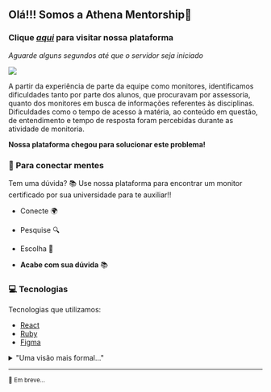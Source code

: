 ## Olá!!! Somos a **Athena Mentorship**👋
### Clique [_aqui_](https://athena-staff.herokuapp.com/) para visitar nossa plataforma
_Aguarde alguns segundos até que o servidor seja iniciado_

<img src="https://raw.githubusercontent.com/tai-II-plataforma-educacional/.github/main/profile/src/AthenaBanner.png">

A partir da experiência de parte da equipe como monitores, identificamos dificuldades tanto por parte dos alunos, que procuravam por assessoria, quanto dos monitores em busca de informações referentes às disciplinas. Dificuldades como o tempo de acesso à matéria, ao conteúdo em questão, de entendimento e tempo de resposta foram percebidas durante as atividade de monitoria.

**Nossa plataforma chegou para solucionar este problema!**

### 🧠 Para conectar mentes

Tem uma dúvida? 📚 Use nossa plataforma para encontrar um monitor certificado por sua universidade para te auxiliar!!

-   Conecte 🌍

-   Pesquise 🔍

-   Escolha 📌

-   **Acabe com sua dúvida** 📚

### 💻 Tecnologias

Tecnologias que utilizamos:

-   [React](https://pt-br.reactjs.org/)
-   [Ruby](https://rubyonrails.org/)
-   [Figma](https://www.figma.com/)

<details>

- [Persona, Mapa de Empatia e Proposta de Valor](https://www.canva.com/design/DAE8lH36Snc/7oXtQoYYRM-EeX1Mw0yt_A/view?utm_content=DAE8lH36Snc&utm_campaign=designshare&utm_medium=link&utm_source=publishpresent)

<summary>"Uma visão mais formal..."</summary>

<br>

<ul>

<h3>1. JUSTIFICATIVAS: ESTUDO UNIVERSITÁRIO E A INTERNET COMO FERRAMENTA DE AUXÍLIO</h3>

<p>No contexto universitário, a eventual independência no estudo de determinada matéria é desejável para todo e qualquer aluno. Por serem muitas vezes conteúdos específicos, estes, se encontram disseminados na biografia orientada ao estudante, fóruns online e sites específicos que abordem o tema. Devido a isso, estudantes podem gastar horas do seu dia em busca de fontes seguras e específicas para sanar determinadas dúvidas que podem, utilizando a Internet como ferramenta de auxílio, serem esclarecidas e simplificadas por conhecedores da área. Esta proposta de projeto pode ser aplicada tanto ao contexto acadêmico quanto à inserção do estudante no mercado produtivo.</p>

<h3>2. OBJETIVOS</h3>

<p>Esta proposta de projeto pretende criar uma plataforma digital baseada no ambiente da web, com a finalidade principal de conectar estudantes e potenciais tutores, seguramente validados e considerados capacitados para tal atuação por sua instituição de formação, a fim de promover suporte aos discentes da rede universitária durante seu período de capacitação. Complementar a isso, pretende-se estudar, as formas de relações entre alunos universitários e as componentes que envolvem o processo de esclarecimento de dúvidas sobre determinadas áreas do conhecimento, gerando como resultado, uma visão de como tal situação afeta a preparação de profissionais para o mercado.</p>

<h3>3. REFERENCIAL TEÓRICO E ESTADO DA ARTE</h3>

<p>No contexto pandêmico, ocasionado devido à disseminação do vírus Covid-19 entre os anos de 2020 e 2021, o globo se viu forçado a se adaptar ao Novo Normal. Com isso, escolas e universidades se sujeitaram a mudanças para manter sua qualidade de ensino, seja realizando seus trabalhos de maneira assíncrona e/ou remota, além de países de Primeiro Mundo, se tornarem mais uma vez, referências de modelos educacionais.</p>

<p>A Globalização, que permitiu diversos avanços científicos nas demais áreas do conhecimento, agora se viu extremamente atuante no contexto educacional. Sendo que, cada vez mais, meios de pesquisa como Google, se tornam ferramentas de extrema importância para sanar dúvidas e realizar pesquisas, por parte dos estudantes ao redor do mundo.</p>

<p>Com o atual cenário da comunicação e uso dos ambientes virtuais de educação, torna-se relevante o uso de ferramentas que possibilitem, de forma direta e eficiente, utilizar a Internet Como Ferramenta de Auxílio ao Estudante Universitário, contribuindo para a formação de profissionais cada vez mais qualificados. Deste modo, torna-se relevante o estudo e levantamento do perfil atual de usuários universitários quanto à pesquisa e estudo online, objetivando a criação de ferramentas que possibilitem a integração entre universidades e alunos visando sanar dúvidas sobre complexos temas no cotidiano da graduação, somado à segurança daquele que o explica.</p>

</ul>

</details>

---

<sub>🤗 Em breve...</sub>

